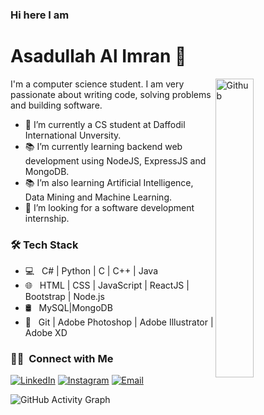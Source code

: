 <h3>Hi here I am </h3>
<h1>Asadullah Al Imran 👋</h1> 
<img width="35%" align="right" alt="Github" src="https://user-images.githubusercontent.com/48678280/88862734-4903af80-d201-11ea-968b-9c939d88a37c.gif" />

I'm a computer science student. I am very passionate about writing code, solving problems and building software.

- 🔭 I’m currently a CS student at Daffodil International Unversity.
- 📚 I’m currently learning  backend web development using NodeJS, ExpressJS and MongoDB.
- 📚 I’m also learning Artificial Intelligence, Data Mining and Machine Learning.
- 👯 I’m looking for a software development internship. 

<h3>🛠 Tech Stack</h3>

- 💻 &nbsp; C# | Python | C | C++ | Java
- 🌐 &nbsp; HTML | CSS | JavaScript | ReactJS | Bootstrap | Node.js 
- 🛢 &nbsp; MySQL|MongoDB
- 🔧 &nbsp; Git | Adobe Photoshop | Adobe Illustrator | Adobe XD
<h3> 🤝🏻 &nbsp;Connect with Me </h3>

<p align="center">

<a href="https://www.linkedin.com/in/asadullah-al-imran00/"><img alt="LinkedIn" src="https://img.shields.io/badge/LinkedIn-Asadullah%20Al%20Imran-blue?style=flat-square&logo=linkedin"></a>
<a href="https://www.instagram.com/_imran_aai_/"><img alt="Instagram" src="https://img.shields.io/badge/Instagram-_imran_aai_-blue?style=flat-square&logo=instagram"></a>
<a href="mailto:al.asadullah.imran@gmail.com"><img alt="Email" src="https://img.shields.io/badge/Email-al.asadullah.imran-blue?style=flat-square&logo=gmail"></a>
</p>


![GitHub Activity Graph](https://activity-graph.herokuapp.com/graph?username=asadullah00alimran) 

